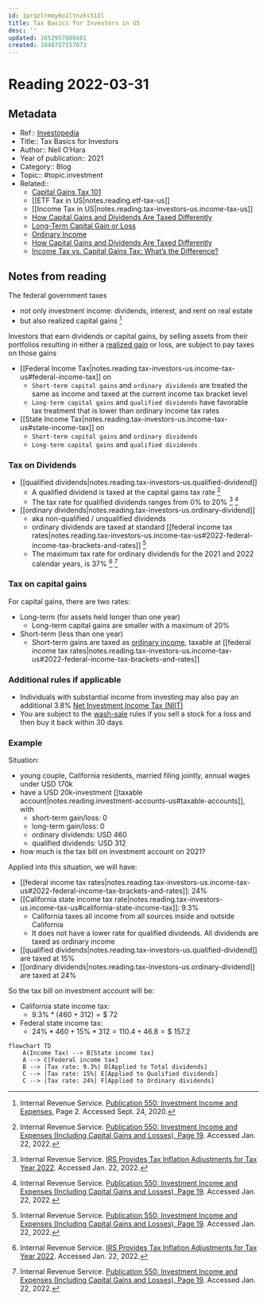 ```yaml
---
id: 1prqzlrmmy6o1ltnzks515l
title: Tax Basics for Investors in US
desc: ''
updated: 1652957808481
created: 1648757157873
---
```

# Reading 2022-03-31

## Metadata

- Ref:: [Investopedia](https://www.investopedia.com/articles/investing/072313/investment-tax-basics-all-investors.asp)
- Title:: Tax Basics for Investors
- Author:: Neil O’Hara
- Year of publication:: 2021
- Category:: Blog
- Topic:: #topic.investment
- Related::
    - [Capital Gains Tax 101](https://www.investopedia.com/taxes/capital-gains-tax-101/)
    - [[ETF Tax in US|notes.reading.etf-tax-us]]
    - [[Income Tax in US|notes.reading.tax-investors-us.income-tax-us]]
    - [How Capital Gains and Dividends Are Taxed Differently](https://www.investopedia.com/ask/answers/12/how-are-capital-gains-dividends-taxed-differently.asp)
    - [Long-Term Capital Gain or Loss](https://www.investopedia.com/terms/l/long-term_capital_gain_loss.asp)
    - [Ordinary Income](https://www.investopedia.com/terms/o/ordinaryincome.asp)
    - [How Capital Gains and Dividends Are Taxed Differently](https://www.investopedia.com/ask/answers/12/how-are-capital-gains-dividends-taxed-differently.asp)
    - [Income Tax vs. Capital Gains Tax: What’s the Difference?](https://www.investopedia.com/ask/answers/052015/what-difference-between-income-tax-and-capital-gains-tax.asp)

## Notes from reading

The federal government taxes 
- not only investment income: dividends, interest, and rent on real estate
- but also realized capital gains [^1]

Investors that earn dividends or capital gains, by selling assets from their portfolios resulting in either a [realized gain](https://www.investopedia.com/terms/r/realizedprofit.asp) or loss, are subject to pay taxes on those gains
- [[Federal Income Tax|notes.reading.tax-investors-us.income-tax-us#federal-income-tax]] on
    - `Short-term capital gains` and `ordinary dividends` are treated the same as income and taxed at the current income tax bracket level
    - `Long-term capital gains` and `qualified dividends` have favorable tax treatment that is lower than ordinary income tax rates
- [[State Income Tax|notes.reading.tax-investors-us.income-tax-us#state-income-tax]] on
    - `Short-term capital gains` and `ordinary dividends`
    - `Long-term capital gains` and `qualified dividends`

### Tax on Dividends

- [[qualified dividends|notes.reading.tax-investors-us.qualified-dividend]]
    - A qualified dividend is taxed at the capital gains tax rate [^3]
    - The tax rate for qualified dividends ranges from 0% to 20% [^2] [^3]
- [[ordinary dividends|notes.reading.tax-investors-us.ordinary-dividend]]
    - aka non-qualified / unqualified dividends
    - ordinary dividends are taxed at standard [[federal income tax rates|notes.reading.tax-investors-us.income-tax-us#2022-federal-income-tax-brackets-and-rates]] [^3]
    - The maximum tax rate for ordinary dividends for the 2021 and 2022 calendar years, is 37% [^2] [^3]

### Tax on capital gains

For capital gains, there are two rates:
- Long-term (for assets held longer than one year)
    - Long-term capital gains are smaller with a maximum of 20%
- Short-term (less than one year)
    - Short-term gains are taxed as [ordinary income](https://www.investopedia.com/terms/o/ordinaryincome.asp), taxable at [[federal income tax rates|notes.reading.tax-investors-us.income-tax-us#2022-federal-income-tax-brackets-and-rates]]

### Additional rules if applicable

- Individuals with substantial income from investing may also pay an additional 3.8% [Net Investment Income Tax (NIIT)](https://www.investopedia.com/terms/n/netinvestmentincome.asp)
- You are subject to the [wash-sale](https://www.investopedia.com/terms/w/washsale.asp) rules if you sell a stock for a loss and then buy it back within 30 days

### Example

Situation:
- young couple, California residents, married filing jointly, annual wages under USD 170k
- have a USD 20k-investment [[taxable account|notes.reading.investment-accounts-us#taxable-accounts]], with
    - short-term gain/loss: 0
    - long-term gain/loss: 0
    - ordinary dividends: USD 460
    - qualified dividends: USD 312
- how much is the tax bill on investment account on 2021?

Applied into this situation, we will have:
- [[federal income tax rates|notes.reading.tax-investors-us.income-tax-us#2022-federal-income-tax-brackets-and-rates]]: 24%
- [[California state income tax rate|notes.reading.tax-investors-us.income-tax-us#california-state-income-tax]]: 9.3%
    - California taxes all income from all sources inside and outside California
    - It does not have a lower rate for qualified dividends. All dividends are taxed as ordinary income
- [[qualified dividends|notes.reading.tax-investors-us.qualified-dividend]] are taxed at 15%
- [[ordinary dividends|notes.reading.tax-investors-us.ordinary-dividend]] are taxed at 24%

So the tax bill on investment account will be:
- California state income tax:
    - $9.3\%*(460+312)=\$\ 72$
- Federal state income tax:
    - $24\%*460+15\%*312=110.4+46.8=\$\ 157.2$

```mermaid
flowchart TD
    A(Income Tax) --> B[State income tax]
    A --> C[Federal income tax]
    B --> |Tax rate: 9.3%| D[Applied to Total dividends]
    C --> |Tax rate: 15%| E[Applied to Qualified dividends]
    C --> |Tax rate: 24%| F[Applied to Ordinary dividends]
```

[^1]: Internal Revenue Service. [Publication 550: Investment Income and Expenses](https://www.irs.gov/pub/irs-pdf/p550.pdf#page=2), Page 2. Accessed Sept. 24, 2020.

[^2]: Internal Revenue Service. [IRS Provides Tax Inflation Adjustments for Tax Year 2022](https://www.irs.gov/newsroom/irs-provides-tax-inflation-adjustments-for-tax-year-2022). Accessed Jan. 22, 2022.

[^3]: Internal Revenue Service. [Publication 550: Investment Income and Expenses (Including Capital Gains and Losses), Page 19](https://www.irs.gov/pub/irs-pdf/p550.pdf#page=19). Accessed Jan. 22, 2022.
